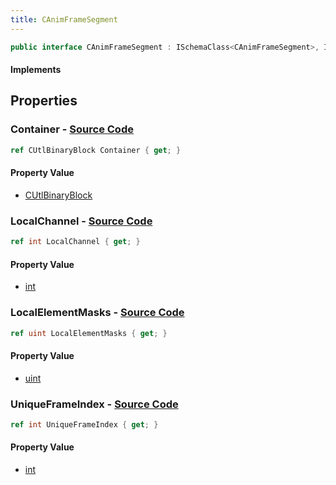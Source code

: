 ```yaml
---
title: CAnimFrameSegment
---
```


```csharp
public interface CAnimFrameSegment : ISchemaClass<CAnimFrameSegment>, ISchemaField, ISchemaClass, INativeHandle
```

#### Implements

## Properties

### **Container** - [Source Code](https://github.com/swiftly-solution/swiftlys2/blob/main/managed/src/SwiftlyS2.Generated/Schemas/Interfaces/CAnimFrameSegment.cs#L22)

```csharp
ref CUtlBinaryBlock Container { get; }
```

#### Property Value

- [CUtlBinaryBlock](/docs/api/shared/natives/cutlbinaryblock)

### **LocalChannel** - [Source Code](https://github.com/swiftly-solution/swiftlys2/blob/main/managed/src/SwiftlyS2.Generated/Schemas/Interfaces/CAnimFrameSegment.cs#L20)

```csharp
ref int LocalChannel { get; }
```

#### Property Value

- [int](https://learn.microsoft.com/dotnet/api/system.int32)

### **LocalElementMasks** - [Source Code](https://github.com/swiftly-solution/swiftlys2/blob/main/managed/src/SwiftlyS2.Generated/Schemas/Interfaces/CAnimFrameSegment.cs#L18)

```csharp
ref uint LocalElementMasks { get; }
```

#### Property Value

- [uint](https://learn.microsoft.com/dotnet/api/system.uint32)

### **UniqueFrameIndex** - [Source Code](https://github.com/swiftly-solution/swiftlys2/blob/main/managed/src/SwiftlyS2.Generated/Schemas/Interfaces/CAnimFrameSegment.cs#L16)

```csharp
ref int UniqueFrameIndex { get; }
```

#### Property Value

- [int](https://learn.microsoft.com/dotnet/api/system.int32)

